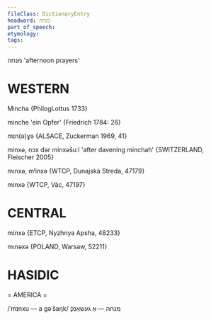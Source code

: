 ```yaml
---
fileClass: DictionaryEntry
headword: מנחה
part_of_speech: 
etymology: 
tags: 
---
```

מנחה
'afternoon prayers'

WESTERN
========

Mincha {PhilogLottus 1733}

minche 'ein Opfer' {Friedrich 1784: 26}

mɪn(ə)ɣə {ALSACE, Zuckerman 1969, 41}

minxə, nɔx dər minxəšuːl 'after davening minchah'  {SWITZERLAND, Fleischer 2005}

mɩnxə, mʲinxə {WTCP, Dunajská Streda, 47179}

minxə {WTCP, Vác, 47197}

CENTRAL
========

 mɩ́nxə {ETCP, Nyzhnya Apsha, 48233}

mɩnəxə {POLAND, Warsaw, 52211}

HASIDIC
=======
= AMERICA = 


/ˈmɪnxu — a gəˈšaŋk/ מנחה — אַ געשאַנק